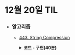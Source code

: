 # 12월 20일 TIL

* ### 알고리즘

    * [443. String Compression](https://leetcode.com/problems/string-compression/description/)
    
      <details>
      <summary><strong>코드 - 구현(40분)</strong></summary>

        ```java

            class Solution {
            public int compress(char[] chars) {
                char prev = chars[0];
                int count = 1;
                StringBuilder answer = new StringBuilder();
                
                for(int i=1 ; i<chars.length ; i++){
                    char ch = chars[i];
                    if(prev != ch){
                        answer.append(prev);
                        if(count > 1)answer.append(count);
                        count = 1;
                        prev = ch;
                    }
                    else{
                        count++;
                    }
                }

                answer.append(prev);
                if(count > 1) answer.append(count);
                
                for(int i=0 ; i<answer.length() ; i++){
                    chars[i] = answer.charAt(i);
                }
                return answer.length();
            }
        }

        ```

    </details>
